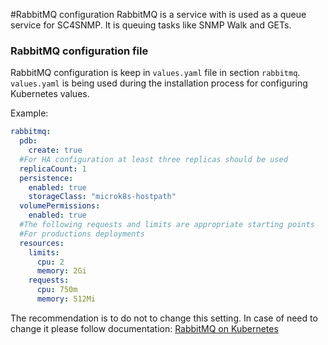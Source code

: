 #RabbitMQ configuration
RabbitMQ is a service with is used as a queue service for SC4SNMP. It is queuing tasks like SNMP Walk and GETs.  

### RabbitMQ configuration file

RabbitMQ configuration is keep in `values.yaml` file in section `rabbitmq`.
`values.yaml` is being used during the installation process for configuring Kubernetes values.

Example:
```yaml
rabbitmq:
  pdb:
    create: true
  #For HA configuration at least three replicas should be used
  replicaCount: 1
  persistence:
    enabled: true
    storageClass: "microk8s-hostpath"
  volumePermissions:
    enabled: true
  #The following requests and limits are appropriate starting points
  #For productions deployments
  resources: 
    limits:
      cpu: 2
      memory: 2Gi
    requests:
      cpu: 750m
      memory: 512Mi    
```

The recommendation is to do not to change this setting. In case of need to change it please follow documentation: [RabbitMQ on Kubernetes](https://github.com/bitnami/charts/tree/master/bitnami/rabbitmq/) 
